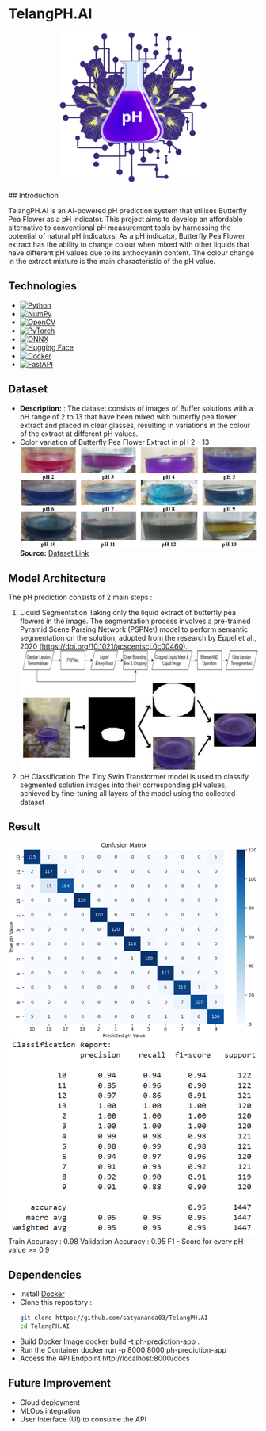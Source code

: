 # TelangPH.AI
<p align="center">
  <img src="./img/logo.png" alt="Logo" width="300"/>
</p>
## Introduction

TelangPH.AI is an AI-powered pH prediction system that utilises Butterfly Pea Flower as a pH indicator. This project aims to develop an affordable alternative to conventional pH measurement tools by harnessing the potential of natural pH indicators. As a pH indicator, Butterfly Pea Flower extract has the ability to change colour when mixed with other liquids that have different pH values due to its anthocyanin content. The colour change in the extract mixture is the main characteristic of the pH value.

## Technologies

- [![Python](https://img.shields.io/badge/Python-%2314354C.svg?style=flat&logo=python&logoColor=white)](https://www.python.org/)
- [![NumPy](https://img.shields.io/badge/NumPy-%23013243.svg?style=flat&logo=numpy&logoColor=white)](https://numpy.org/)
- [![OpenCV](https://img.shields.io/badge/OpenCV-%235C3EE8.svg?style=flat&logo=opencv&logoColor=white)](https://opencv.org/)
- [![PyTorch](https://img.shields.io/badge/PyTorch-%23EE4C2C.svg?style=flat&logo=pytorch&logoColor=white)](https://pytorch.org/)
- [![ONNX](https://img.shields.io/badge/ONNX-%23F7931E.svg?style=flat&logo=onnx&logoColor=white)](https://onnx.ai/)
- [![Hugging Face](https://img.shields.io/badge/Hugging%20Face-%23FFD21E.svg?style=flat&logo=huggingface&logoColor=black)](https://huggingface.co/)
- [![Docker](https://img.shields.io/badge/Docker-%232496ED.svg?style=flat&logo=docker&logoColor=white)](https://www.docker.com/)
- [![FastAPI](https://img.shields.io/badge/FastAPI-%23009688.svg?style=flat&logo=fastapi&logoColor=white)](https://fastapi.tiangolo.com/)

## Dataset
- **Description:** : The dataset consists of images of Buffer solutions with a pH range of 2 to 13 that have been mixed with butterfly pea flower extract and placed in clear glasses, resulting in variations in the colour of the extract at different pH values.
- Color variation of Butterfly Pea Flower Extract in pH 2 - 13 
![Dataset](./img/dataset.jpg)
**Source:** [Dataset Link](https://drive.google.com/drive/folders/1AEW6-xGKV9tvNPNj_pVaIWmhBnf2tzi3?usp=sharing)

## Model Architecture
The pH prediction consists of 2 main steps :
1. Liquid Segmentation
Taking only the liquid extract of butterfly pea flowers in the image. The segmentation process involves a pre-trained Pyramid Scene Parsing Network (PSPNet) model to perform semantic segmentation on the solution, adopted from the research by Eppel et al., 2020 (https://doi.org/10.1021/acscentsci.0c00460).
![Segmentation](./img/segmentation.jpg)
2. pH Classification
The Tiny Swin Transformer model is used to classify segmented solution images into their corresponding pH values, achieved by fine-tuning all layers of the model using the collected dataset

## Result
![Confusion Matrix](./img/confusion_matrix.png)
![Classification Report](./img/classification_report.png)
Train Accuracy : 0.98
Validation Accuracy : 0.95
F1 - Score for every pH value >= 0.9

## Dependencies
- Install [Docker](https://docs.docker.com/get-docker/)
- Clone this repository :
  ```bash
  git clone https://github.com/satyananda03/TelangPH.AI
  cd TelangPH.AI
- Build Docker Image
docker build -t ph-prediction-app .
- Run the Container
docker run -p 8000:8000 ph-prediction-app
- Access the API Endpoint 
http://localhost:8000/docs

## Future Improvement 
- Cloud deployment
- MLOps integration
- User Interface (UI) to consume the API